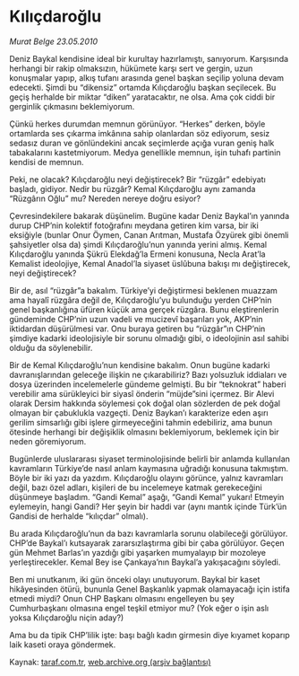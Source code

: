 # Kılıçdaroğlu

*Murat Belge 23.05.2010*

<div class="yazi"><p>Deniz Baykal kendisine ideal bir kurultay hazırlamıştı, sanıyorum. Karşısında herhangi bir rakip olmaksızın, hükümete karşı sert ve gergin, uzun konuşmalar yapıp, alkış tufanı arasında genel başkan seçilip yoluna devam edecekti. Şimdi bu “dikensiz” ortamda Kılıçdaroğlu başkan seçilecek. Bu geçiş herhalde bir miktar “diken” yaratacaktır, ne olsa. Ama çok ciddi bir gerginlik çıkmasını beklemiyorum.</p>
<p>Çünkü herkes durumdan memnun görünüyor. “Herkes” derken, böyle ortamlarda ses çıkarma imkânına sahip olanlardan söz ediyorum, sesiz sedasız duran ve gönlündekini ancak seçimlerde açığa vuran geniş halk tabakalarını kastetmiyorum. Medya genellikle memnun, işin tuhafı partinin kendisi de memnun.</p>
<p>Peki, ne olacak? Kılıçdaroğlu neyi değiştirecek? Bir “rüzgâr” edebiyatı başladı, gidiyor. Nedir bu rüzgâr? Kemal Kılıçdaroğlu aynı zamanda “Rüzgârın Oğlu” mu? Nereden nereye doğru esiyor?</p>
<p>Çevresindekilere bakarak düşünelim. Bugüne kadar Deniz Baykal’ın yanında durup CHP’nin kolektif fotoğrafını meydana getiren kim varsa, bir iki eksiğiyle (bunlar Onur Öymen, Canan Arıtman, Mustafa Özyürek gibi önemli şahsiyetler olsa da) şimdi Kılıçdaroğlu’nun yanında yerini almış. Kemal Kılıçdaroğlu yanında Şükrü Elekdağ’la Ermeni konusuna, Necla Arat’la Kemalist ideolojiye, Kemal Anadol’la siyaset üslûbuna bakışı mı değiştirecek, neyi değiştirecek?</p>
<p>Bir de, asıl “rüzgâr”a bakalım. Türkiye’yi değiştirmesi beklenen muazzam ama hayalî rüzgâra değil de, Kılıçdaroğlu’yu bulunduğu yerden CHP’nin genel başkanlığına üfüren küçük ama gerçek rüzgâra. Bunu eleştirenlerin gündeminde CHP’nin uzun vadeli ve mucizevî başarıları yok, AKP’nin iktidardan düşürülmesi var. Onu buraya getiren bu “rüzgâr”ın CHP’nin şimdiye kadarki ideolojisiyle bir sorunu olmadığı gibi, o ideolojinin asıl sahibi olduğu da söylenebilir.</p>
<p>Bir de Kemal Kılıçdaroğlu’nun kendisine bakalım. Onun bugüne kadarki davranışlarından geleceğe ilişkin ne çıkarabiliriz? Bazı yolsuzluk iddiaları ve dosya üzerinden incelemelerle gündeme gelmişti. Bu bir “teknokrat” haberi verebilir ama sürükleyici bir siyasî önderin “müjde”sini içermez. Bir Alevi olarak Dersim hakkında söylemesi çok doğal olan sözlerden de pek doğal olmayan bir çabuklukla vazgeçti. Deniz Baykan’ı karakterize eden aşırı gerilim simsarlığı gibi işlere girmeyeceğini tahmin edebiliriz, ama bunun ötesinde herhangi bir değişiklik olmasını beklemiyorum, beklemek için bir neden göremiyorum.</p>
<p>Bugünlerde uluslararası siyaset terminolojisinde belirli bir anlamda kullanılan kavramların Türkiye’de nasıl anlam kaymasına uğradığı konusuna takmıştım. Böyle bir iki yazı da yazdım. Kılıçdaroğlu olayını görünce, yalnız kavramları değil, bazı özel adları, kişileri de bu incelemeye katmak gerekeceğini düşünmeye başladım. “Gandi Kemal” aşağı, “Gandi Kemal” yukarı! Etmeyin eylemeyin, hangi Gandi? Her şeyin bir haddi var (aynı mantık içinde Türk’ün Gandisi de herhalde “kılıçdar” olmalı).</p>
<p>Bu arada Kılıçdaroğlu’nun da bazı kavramlarla sorunu olabileceği görülüyor. CHP’de Baykal’ı kutsayarak zararsızlaştırma gibi bir çaba görülüyor. Geçen gün Mehmet Barlas’ın yazdığı gibi yaşarken mumyalayıp bir mozoleye yerleştirecekler. Kemal Bey ise Çankaya’nın Baykal’a yakışacağını söyledi.</p>
<p>Ben mi unutkanım, iki gün önceki olayı unutuyorum. Baykal bir kaset hikâyesinden ötürü, bununla Genel Başkanlık yapmak olamayacağı için istifa etmedi miydi? Onun CHP Başkanı olmasını engelleyen bu şey Cumhurbaşkanı olmasına engel teşkil etmiyor mu? (Yok eğer o işin aslı yoksa Kılıçdaroğlu niçin aday?)</p>
<p>Ama bu da tipik CHP’lilik işte: başı bağlı kadın girmesin diye kıyamet koparıp laik kaseti oraya göndermek.</p></div>

Kaynak: [taraf.com.tr](http://www.taraf.com.tr:80/murat-belge/makale-kilicdaroglu.htm), [web.archive.org (arşiv bağlantısı)](http://web.archive.org/web/20100526014552/http://www.taraf.com.tr:80/murat-belge/makale-kilicdaroglu.htm)
